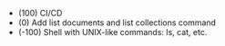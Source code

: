 - (100) CI/CD
- (0) Add list documents and list collections command
- (-100) Shell with UNIX-like commands: ls, cat, etc.
